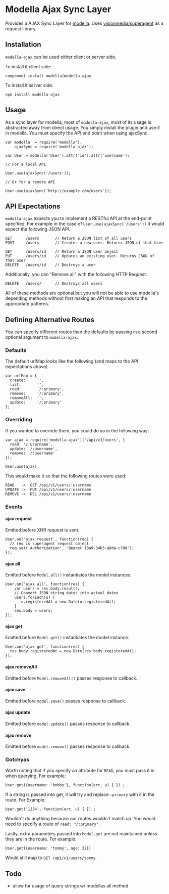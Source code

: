 # Modella Ajax Sync Layer

Provides a AJAX Sync Layer for [modella](https://github.com/modella/modella). Uses [visionmedia/superagent](https://github.com/visionmedia/superagent) as a request library.

## Installation

`modella-ajax` can be used either client or server side. 

To install it client side:

    component install modella/modella-ajax

To install it server side:

    npm install modella-ajax


## Usage

As a sync layer for modella, most of `modella-ajax`, most of its usage is abstracted away from direct usage. You simply install
the plugin and use it in modella. You must specify the API end point when using ajaxSync.

    var modella  = require('modella'),
        ajaxSync = require('modella-ajax');

    var User = modella('User').attr('id').attr('username');

    // For a local API

    User.use(ajaxSync('/users'));

    // Or for a remote API

    User.use(ajaxSync('http://example.com/users'));

## API Expectations

`modella-ajax` expects you to implement a RESTful API at the end-point specified. For example in the case of `User.use(ajaxSync('/users'))` it would expect the following JSON API.

    GET      /users       // Return a JSON list of all users
    POST     /users       // Creates a new user. Returns JSON of that User

    GET      /users/id    // Return a JSON user object
    PUT      /users/id    // Updates an existing user. Returns JSON of that user
    DELETE   /users/id    // Destroys a user

Additionally, you can "Remove all" with the following HTTP Request:

    DELETE   /users/      // Destroys all users

All of these methods are optional but you will not be able to use modella's depending methods without first making an API
that responds to the appropriate patterns.

## Defining Alternative Routes

You can specify different routes than the defaults by passing in a second
optional argument to `modella-ajax`. 

### Defaults
The default urlMap looks like the following (and maps to the API expectations above).

    var urlMap = {
      create:     '',
      list:       '',
      read:       '/:primary',
      remove:     '/:primary',
      removeAll:  '',
      update:     '/:primary'
    };

### Overriding

If you wanted to override them, you could do so in the following way:

    var ajax = require('modella-ajax')('/api/v1/users', {
      read: '/:username',
      update: '/:username',
      remove: '/:username'
    });
    
    User.use(ajax);

This would make it so that the following routes were used:

    READ   ->  GET /api/v1/users/:username
    UPDATE ->  PUT /api/v1/users/:username
    REMOVE ->  DEL /api/v1/users/:username

### Events

#### ajax request

Emitted before XHR request is sent.

    User.on('ajax request', function(req) {
      // req is superagent request object
      req.set('Authorization', 'Bearer 13a9-34b3-a8da-c78d');
    });

#### ajax all

Emitted before `Model.all()` instantiates the model instances.

    User.on('ajax all', function(res) {
        var users = res.body.results;
        // Convert JSON string dates into actual dates
        users.forEach(u) {
           u.registeredAt = new Date(u.registeredAt);
        }
        res.body = users;
    });

#### ajax get

Emitted before `Model.get()` instantiates the model instance.

    User.on('ajax get', function(res) {
      res.body.registeredAt = new Date(res.body.registeredAt);
    });

#### ajax removeAll

Emitted before `Model.removeAll()` passes response to callback.

#### ajax save

Emitted before `model.save()` passes response to callback.

#### ajax update

Emitted before `model.update()` passes response to callback.

#### ajax remove

Emitted before `model.remove()` passes response to callback.

### Gotchyas

Worth noting that if you specify an attribute for `READ`, you must pass it in
when querying. For example:

    User.get({username: 'bobby'}, function(err, u) { }) ;

If a string is passed into get, it will try and replace `:primary` with it in
the route. For Example:

    User.get('1234', function(err, u) { }) ;

Wouldn't do anything because our routes wouldn't match up. You would need to
specify a route of `read: "/:primary"`.


Lastly, extra parameters passed into `Model.get` are not maintained unless
they are in the route. For example:

    User.get({username: 'tommy', age: 22})
 
 Would still map to `GET /api/v1/users/tommy`.

## Todo

- allow for usage of query strings w/ modellas all method

